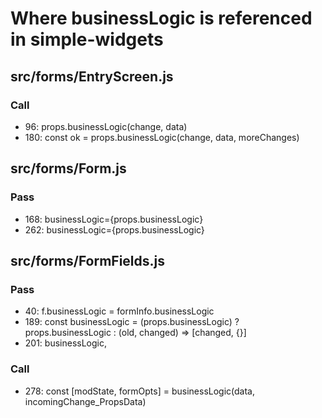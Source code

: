 
# Where businessLogic is referenced in simple-widgets

## src/forms/EntryScreen.js

### Call

- 96:   props.businessLogic(change, data)
- 180:  const ok = props.businessLogic(change, data, moreChanges)

## src/forms/Form.js

### Pass

- 168:  businessLogic={props.businessLogic}
- 262:  businessLogic={props.businessLogic}


## src/forms/FormFields.js

### Pass

- 40:   f.businessLogic = formInfo.businessLogic
- 189:  const businessLogic = (props.businessLogic) ? props.businessLogic : (old, changed) => [changed, {}]
- 201:  businessLogic,

### Call

- 278:  const [modState, formOpts] = businessLogic(data, incomingChange_PropsData)
